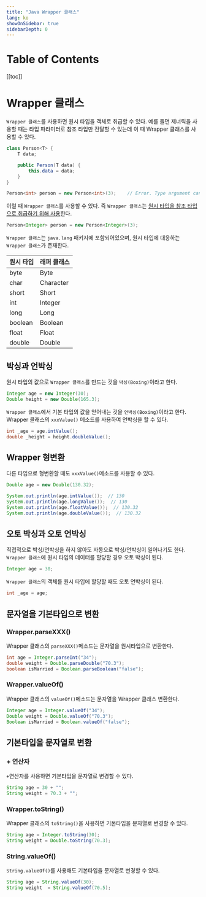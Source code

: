 ```yaml
---
title: "Java Wrapper 클래스"
lang: ko
showOnSidebar: true
sidebarDepth: 0
---
```


# Table of Contents
[[toc]]

# Wrapper 클래스
`Wrapper 클래스`를 사용하면 원시 타입을 객체로 취급할 수 있다. 예를 들면 제너릭을 사용할 때는 타입 파라미터로 참조 타입만 전달할 수 있는데 이 때 Wrapper 클래스를 사용할 수 있다. 
``` java
class Person<T> {
    T data;

    public Person(T data) {
        this.data = data;
    }
}
```
``` java
Person<int> person = new Person<int>(3);    // Error. Type argument cannot be of primitive type
```
이럴 때 `Wrapper 클래스`를 사용할 수 있다. 즉  `Wrapper 클래스`는 <u>원시 타입을 참조 타입으로 취급하기 위해 사용</u>한다.
``` java
Person<Integer> person = new Person<Integer>(3);
```
`Wrapper 클래스`는 `java.lang` 패키지에 포함되어있으며, 원시 타입에 대응하는 `Wrapper 클래스`가 존재한다.

|원시 타입|래퍼 클래스|
|-------|--------|
|byte|Byte|
|char|Character|
|short|Short|
|int|Integer|
|long|Long|
|boolean|Boolean|
|float|Float|
|double|Double|

## 박싱과 언박싱
원시 타입의 값으로 `Wrapper 클래스`를 만드는 것을 `박싱(Boxing)`이라고 한다.
``` java
Integer age = new Integer(30);
Double height = new Double(165.3);
```
`Wrapper 클래스`에서 기본 타입의 값을 얻어내는 것을 `언박싱(Boxing)`이라고 한다. Wrapper 클래스의 `xxxValue()` 메소드를 사용하여 언박싱을 할 수 있다.
``` java
int _age = age.intValue();
double _height = height.doubleValue();
``` 
## Wrapper 형변환
다른 타입으로 형변환할 때도 `xxxValue()`메소드를 사용할 수 있다.
``` java
Double age = new Double(130.32);

System.out.println(age.intValue());  // 130
System.out.println(age.longValue());  // 130
System.out.println(age.floatValue());  // 130.32
System.out.println(age.doubleValue());  // 130.32
```

## 오토 박싱과 오토 언박싱
직접적으로 박싱/언박싱을 하지 않아도 자동으로 박싱/언박싱이 일어나기도 한다. `Wrapper 클래스`에 원시 타입의 데이터를 할당할 경우 오토 박싱이 된다.
``` java
Integer age = 30;
``` 
`Wrapper 클래스`의 객체를 원시 타입에 할당할 때도 오토 언박싱이 된다.
``` java
int _age = age;
``` 

## 문자열을 기본타입으로 변환
### Wrapper.parseXXX()
Wrapper 클래스의 `parseXXX()`메소드는 문자열을 원시타입으로 변환한다.
``` java
int age = Integer.parseInt("34");
double weight = Double.parseDouble("70.3");
boolean isMarried = Boolean.parseBoolean("false");
```

### Wrapper.valueOf()
Wrapper 클래스의 `valueOf()`메소드는 문자열을 Wrapper 클래스 변환한다.
``` java
Integer age = Integer.valueOf("34");
Double weight = Double.valueOf("70.3");
Boolean isMarried = Boolean.valueOf("false");
```

## 기본타입을 문자열로 변환

### + 연산자
`+`연산자를 사용하면 기본타입을 문자열로 변경할 수 있다.
```  java
String age = 30 + "";
String weight = 70.3 + "";
```

### Wrapper.toString()
Wrapper 클래스의 `toString()`을 사용하면 기본타입을 문자열로 변경할 수 있다.
``` java
String age = Integer.toString(30);
String weight = Double.toString(70.3);
```

### String.valueOf()
`String.valueOf()`를 사용해도 기본타입을 문자열로 변경할 수 있다.
``` java
String age = String.valueOf(30);
String weight  = String.valueOf(70.5);
```